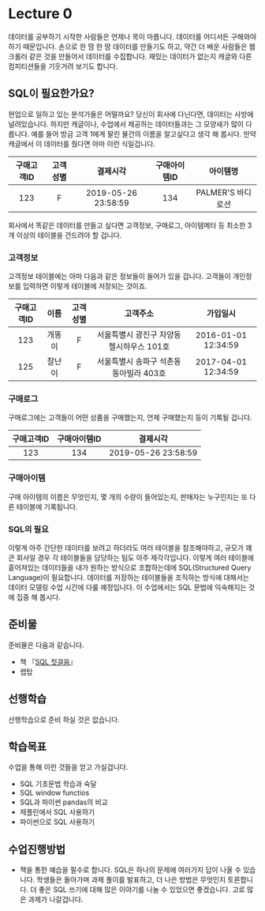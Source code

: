 # Lecture 0
데이터를 공부하기 시작한 사람들은 언제나 목이 마릅니다. 데이터를 어디서든 구해와야 하기 때문입니다. 손으로 한 땀 한 땀 데이터를 만들기도 하고, 약간 더 배운 사람들은 웹 크롤러 같은 것을 만들어서 데이터를 수집합니다. 재밌는 데이터가 없는지 캐글와 다른 컴피티션들을 기웃거려 보기도 합니다.

## SQL이 필요한가요?
현업으로 일하고 있는 분석가들은 어떨까요? 당신이 회사에 다닌다면, 데이터는 사방에 널려있습니다. 하지만 캐글이나, 수업에서 제공하는 데이터들과는 그 모양새가 많이 다릅니다. 예를 들어 방금 고객 1에게 팔린 물건의 이름을 알고싶다고 생각 해 봅시다. 만약 캐글에서 이 데이터를 줬다면 아마 이런 식일겁니다.

| 구매고객ID | 고객성별 | 결제시각 | 구매아이템ID | 아이템명 |  
|:---------:|:---------:|:---------:|:---------:|:---------:|
| 123 | F |2019-05-26 23:58:59 | 134 | PALMER'S 바디로션 |

회사에서 똑같은 데이터를 만들고 싶다면 고객정보, 구매로그, 아이템메타 등 최소한 3개 이상의 테이블을 건드려야 할 겁니다.

### 고객정보
고객정보 테이블에는 아마 다음과 같은 정보들이 들어가 있을 겁니다. 고객들이 개인정보를 입력하면 이렇게 테이블에 저장되는 것이죠.

| 구매고객ID | 이름 | 고객성별 | 고객주소 | 가입일시 |  
|:---------:|:---------:|:---------:|:---------:|:---------:|
| 123 | 개똥이 | F | 서울특별시 광진구 자양동 첼시하우스 101호 | 2016-01-01 12:34:59 |
| 125 | 잘난이 | F | 서울특별시 송파구 석촌동 동아빌라 403호 | 2017-04-01 12:34:59 |

### 구매로그
구매로그에는 고객들이 어떤 상품을 구매했는지, 언제 구매했는지 등이 기록될 겁니다.

| 구매고객ID | 구매아이템ID | 결제시각 |
|:---------:|:---------:|:---------:|
| 123 | 134 | 2019-05-26 23:58:59 |

### 구매아이템
구매 아이템의 이름은 무엇인지, 몇 개의 수량이 들어있는지, 판매자는 누구인지는 또 다른 테이블에 기록됩니다.


### SQL의 필요
이렇게 아주 간단한 데이터를 보려고 하더라도 여러 테이블을 참조해야하고, 규모가 꽤 큰 회사일 경우 각 테이블들을 담당하는 팀도 아주 제각각입니다. 이렇게 여러 테이블에 흩어져있는 데이터들을 내가 원하는 방식으로 조합하는데에 SQL(Structured Query Language)이 필요합니다. 데이터를 저장하는 테이블들을 조직하는 방식에 대해서는 데이터 모델링 수업 시간에 다룰 예정입니다. 이 수업에서는 SQL 문법에 익숙해지는 것에 집중 해 봅시다.

## 준비물
준비물은 다음과 같습니다.
* 책 『[SQL 첫걸음](http://www.yes24.com/Product/Goods/22744867?scode=032&OzSrank=1)』
* 랩탑

## 선행학습
선행학습으로 준비 하실 것은 없습니다.

## 학습목표
수업을 통해 이런 것들을 얻고 가실겁니다.
* SQL 기초문법 학습과 숙달
* SQL window functios
* SQL과 파이썬 pandas의 비교
* 제플린에서 SQL 사용하기
* 파이썬으로 SQL 사용하기

## 수업진행방법
* 책을 통한 예습을 필수로 합니다. SQL은 하나의 문제에 여러가지 답이 나올 수 있습니다. 학생들은 돌아가며 과제 풀이를 발표하고, 더 나은 방법은 무엇인지 토론합니다. 더 좋은 SQL 쓰기에 대해 많은 이야기를 나눌 수 있었으면 좋겠습니다. 고로 많은 과제가 나갈겁니다.
